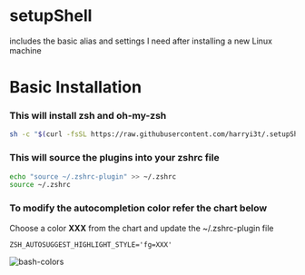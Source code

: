 # setupShell
includes the basic alias and settings I need after installing a new Linux machine

# Basic Installation

### This will install zsh and oh-my-zsh
```bash
sh -c "$(curl -fsSL https://raw.githubusercontent.com/harryi3t/.setupShell/master/install.sh)"
```

### This will source the plugins into your zshrc file
```bash
echo "source ~/.zshrc-plugin" >> ~/.zshrc
source ~/.zshrc
```


### To modify the autocompletion color refer the chart below
Choose a color __XXX__ from the chart and update the ~/.zshrc-plugin file
```
ZSH_AUTOSUGGEST_HIGHLIGHT_STYLE='fg=XXX'
```
![bash-colors](https://i.stack.imgur.com/e63et.png)
